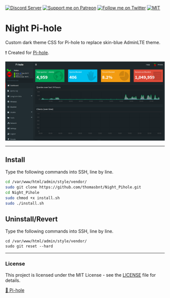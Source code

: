 [![Discord Server](https://flat.badgen.net/badge/Join/Discord%20server/7289DA?icon=discord)](https://thomasbnt.fr/discord/?utm_source=link_github?utm_medium=github)
[![Support me on Patreon](https://flat.badgen.net/badge/Be/donator/F96854?icon=patreon)](https://www.patreon.com/thomasbnt)
[![Follow me on Twitter](https://flat.badgen.net/badge/Follow/Me/33A1F2?icon=twitter)](https://twitter.com/Hyprimort)
[![MIT](https://flat.badgen.net/github/license/thomasbnt/Night_Pihole)](LICENSE)

# Night Pi-hole
Custom dark theme CSS for Pi-hole to replace skin-blue AdminLTE theme.

❗ Created for [Pi-hole](https://github.com/pi-hole/pi-hole).

![Screenshot Preview Dashboard](preview_dashboard.png)

---

## Install
Type the following commands into SSH, line by line.

```bash
cd /var/www/html/admin/style/vendor/
sudo git clone https://github.com/thomasbnt/Night_Pihole.git
cd Night_Pihole
sudo chmod +x install.sh
sudo ./install.sh
```

## Uninstall/Revert
Type the following commands into SSH, line by line.

```
cd /var/www/html/admin/style/vendor/
sudo git reset --hard
```

---

### License
This project is licensed under the MIT License - see the [LICENSE](LICENSE) file for details.



[💛 Pi-hole](https://github.com/topics/pihole)
